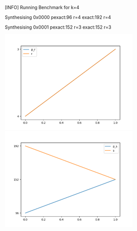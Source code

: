 [INFO] Running Benchmark for k=4

Synthesising 0x0000 pexact:96 r=4 exact:192 r=4

Synthesising 0x0001 pexact:152 r=3 exact:152 r=3

<img src=benchmark_r1.png? width=400 heigth=400>

<img src=benchmark_s1.png? width=400 heigth=400>

